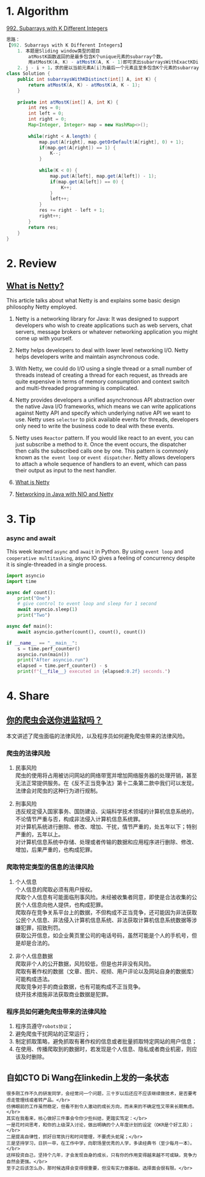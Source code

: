 # 1. Algorithm
[992. Subarrays with K Different Integers](https://leetcode.com/problems/subarrays-with-k-different-integers/description/)
```Java
思路：
【992. Subarrays with K Different Integers】
    1. 本题是Sliding window类型的题目
        atMostK函数返回的是最多包含K个unique元素的subarray个数。
        用atMostK(A, K) - atMostK(A, K - 1)即可求出subarraysWithExactKDistinct
    2. j - i + 1，求的是以当前元素A[i]为最后一个元素且至多包含K个元素的subarray个数。
class Solution {
    public int subarraysWithKDistinct(int[] A, int K) {
        return atMostK(A, K) - atMostK(A, K - 1);
    }
    
    private int atMostK(int[] A, int K) {
        int res = 0;
        int left = 0;
        int right = 0;
        Map<Integer, Integer> map = new HashMap<>();
        
        while(right < A.length) {
            map.put(A[right], map.getOrDefault(A[right], 0) + 1);
            if(map.get(A[right]) == 1) {
                K--;
            }
            
            while(K < 0) {
                map.put(A[left], map.get(A[left]) - 1);
                if(map.get(A[left]) == 0) {
                    K++;
                }
                left++;
            }
            res += right - left + 1;
            right++;
        }
        return res;
    }
}

```

# 2. Review
## [What is Netty?](http://ayedo.github.io/netty/2013/06/19/what-is-netty.html)
This article talks about what Netty is and explains some basic design philosophy Netty employed.

1. Netty is a networking library for Java: It was designed to support developers who wish to create applications such as web servers, chat servers, message brokers or whatever networking application you might come up with yourself.

2. Netty helps developers to deal with lower level networking I/O. Netty helps developers write and maintain asynchronous code.

3. With Netty, we could do I/O using a single thread or a small number of threads instead of creating a thread for each request, as threads are quite expensive in terms of memory consumption and context switch and multi-threaded programming is complicated.

4. Netty provides developers a unified asynchronous API abstraction over the native Java I/O frameworks, which means we can write applications against Netty API and specify which underlying native API we want to use. 
  Netty uses `selector` to pick available events for threads, developers only need to write the business code to deal with these events.

5. Netty uses `Reactor` pattern. If you would like react to an event, you can just subscribe a method to it. Once the event occurs, the dispatcher then calls the subscribed calls one by one. This pattern is commonly known as `the event loop` or `event dispatcher`.
  Netty allows developers to attach a whole sequence of handlers to an event, which can pass their output as input to the next handler.
  
  1. [What is Netty](http://ayedo.github.io/netty/2013/06/19/what-is-netty.html)
  2. [Networking in Java with NIO and Netty](https://www.slideshare.net/kslisenko/networking-in-java-with-nio-and-netty-76583794)
  
# 3. Tip
### async and await
This week learned `async` and `await` in Python. By using `event loop` and `cooperative multitasking`, async IO gives a feeling of concurrency despite it is single-threaded in a single process.
```Python
import asyncio
import time

async def count():
    print("One")
    # give control to event loop and sleep for 1 second
    await asyncio.sleep(1)
    print("Two")

async def main():
    await asyncio.gather(count(), count(), count())

if __name__ == "__main__":
    s = time.perf_counter()
    asyncio.run(main())
    print("After asyncio.run")
    elapsed = time.perf_counter() - s
    print(f"{__file__} executed in {elapsed:0.2f} seconds.")
```


# 4. Share
## [你的爬虫会送你进监狱吗？](https://mp.weixin.qq.com/s/gychRdKlcm4rtxS_sm2QoQ)</br>
本文讲述了爬虫面临的法律风险，以及程序员如何避免爬虫带来的法律风险。</br>
### 爬虫的法律风险
1. 民事风险 </br>
  爬虫的使用将占用被访问网站的网络带宽并增加网络服务器的处理开销，甚至无法正常提供服务。在《反不正当竞争法》第十二条第二款中我们可以发现，法律会对爬虫的这种行为进行规制。</br>
  
2. 刑事风险 </br>
  违反规定侵入国家事务、国防建设、尖端科学技术领域的计算机信息系统的，不论情节严重与否，构成非法侵入计算机信息系统罪。</br>
  对计算机系统进行删除、修改、增加、干扰，情节严重的，处五年以下；特别严重的，五年以上。</br>
  对计算机信息系统中存储、处理或者传输的数据和应用程序进行删除、修改、增加，后果严重的，也构成犯罪。</br>
### 爬取特定类型的信息的法律风险
1. 个人信息</br>
  个人信息的爬取必须有用户授权。</br>
  爬取个人信息有可能面临刑事风险。未经被收集者同意，即使是合法收集的公民个人信息向他人提供，也构成犯罪。</br>
  爬取存在竞争关系平台上的数据，不但构成不正当竞争，还可能因为非法获取公民个人信息、非法侵入计算机信息系统、非法获取计算机信息系统数据等涉嫌犯罪，招致刑罚。</br>
  获取公开信息，如企业黄页里公司的电话号码，虽然可能是个人的手机号，但是却是合法的。</br>
  
2. 非个人信息数据</br>
  爬取非个人的公开数据，风险较低，但是也并非没有风险。</br>
  爬取有著作权的数据（文章、图片、视频、用户评论以及网站自身的数据库）可能构成违法。</br>
  爬取竞争对手的商业数据，也有可能构成不正当竞争。</br>
  绕开技术措施非法获取商业数据是犯罪。</br>
  
### 程序员如何避免爬虫带来的法律风险
1. 程序员遵守`robots协议`；
2. 避免爬虫干扰网站的正常运行；
3. 制定抓取策略，避免抓取有著作权的信息或者批量抓取特定网站的用户信息；
4. 在使用、传播爬取到的数据时，若发现是个人信息、隐私或者商业机密，则应该及时删除。


## 自如CTO Di Wang在linkedin上发的一条状态
```
很多刚工作不久的研发同学，会经常问一个问题，三十岁以后还应不应该继续做技术，是否要考虑走管理线或者转产品。</br>
仿佛眼前的工作虽然稳定，但看不到令人激动的成长方向，而未来的不确定性又带来长期焦虑。</br>
其实在我看来，核心做好三件事会令你少些纠结，更踏实笃定：</br>
一是花时间思考，和你的上级深入讨论，做出明确的个人年度计划的设定（OKR是个好工具）；</br>
二是提高自律性，抓好日常执行和时间管理，不要虎头蛇尾；</br>
三是坚持学习，日拱一卒，在工作中学，向职场里优秀的人学，多读经典书（至少每月一本）。</br>
这样投资自己，坚持个几年，才会发现自身的成长，只有你的作用变得越来越不可或缺，竞争力自然会更强。</br>
至于之后该怎么办，那时候选择会变得很重要，但没有实力做基础，选择面会很有限。</br>
```

  
  


  
  
  
